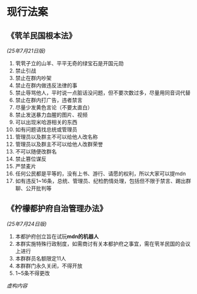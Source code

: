 # 现行法案
## 《茕羊民国根本法》
*(25年7月21日版)*<br>  
1. 茕茕孑立的山羊、平平无奇的绿宝石是开国元勋<br>
2. 禁止引战<br>  
3. 禁止在群内吵架<br>  
4. 禁止在群内做违反法律的事<br> 
5. 禁止辱骂他人，平时说一点脏话没问题，但不要次数过多，尽量用同音词代替<br> 
6. 禁止在群内打广告，违者禁言<br>  
7. 尽量少发黄色言论（不要太直白）<br>  
8. 禁止发送暴力血腥的图片、视频<br>  
9. 可以出现米哈游相关的东西<br>  
10. 如有问题请找总统或管理员<br>  
11. 管理员以及群主不可以给他人改名称<br>  
12. 管理员以及群主不可以给他人改群荣誉<br>  
13. 不可以随便改群名<br>  
14. 禁止篡位谋反<br>  
15. 严禁麦片<br>  
16. 任何公民都是平等的，没有上书、游行、请愿的权利，所以大家可以提mdn<br>  
17. 如有违反1~16条，总统、管理员、纪检酌情处理，包括但不限于禁言、踢出群聊、公开批判等<br>  
## 《柠檬都护府自治管理办法》
*(25年7月24日版)* <br> 
1. 本都护府创立旨在试玩**mdn的机器人** <br> 
2. 本群实施特殊行政制度，如需商讨有关本都护府之事宜，需在茕羊民国的会议上进行<br>  
3. 本群群员名额限定11人<br>  
4. 本群群门永久关闭，不得开放<br>  
5. 1~5条不得更改<br>

*虚构内容*

<div id="giscus"></div>
<script src="https://giscus.app/client.js"
        data-repo="nomdn/GoatBook-Source"
        data-repo-id="R_kgDOPXYjCw"
        data-category="General"
        data-category-id="DIC_kwDOPXYjC84Ctwim"
        data-mapping="title"
        data-strict="0"
        data-reactions-enabled="1"
        data-emit-metadata="0"
        data-input-position="top"
        data-theme="preferred_color_scheme"
        data-lang="zh-CN"
        crossorigin="anonymous"
        async>
</script>
